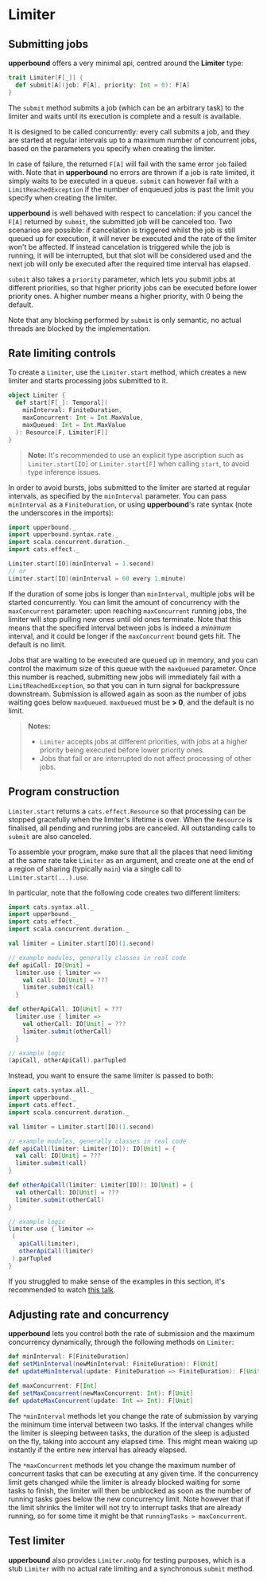# Limiter

## Submitting jobs

**upperbound** offers a very minimal api, centred around the **Limiter** type:

```scala
trait Limiter[F[_]] {
  def submit[A](job: F[A], priority: Int = 0): F[A]
}
```

The `submit` method submits a job (which can be an arbitrary task) to
the limiter and waits until its execution is complete and a result
is available.

It is designed to be called concurrently: every call submits a job,
and they are started at regular intervals up to a maximum number of
concurrent jobs, based on the parameters you specify when creating the
limiter.

In case of failure, the returned `F[A]` will fail with the same error
`job` failed with. Note that in **upperbound** no errors are thrown if a job is rate limited, it simply waits to be executed in a queue.
`submit` can however fail with a `LimitReachedException` if the number
of enqueued jobs is past the limit you specify when creating the
limiter.

**upperbound** is well behaved with respect to cancelation: if you
cancel the `F[A]` returned by `submit`, the submitted job will be
canceled too. Two scenarios are possible: if cancelation is triggered
whilst the job is still queued up for execution, it will never be
executed and the rate of the limiter won't be affected. If instead
cancelation is triggered while the job is running, it will be
interrupted, but that slot will be considered used and the next job
will only be executed after the required time interval has elapsed.

`submit` also takes a `priority` parameter, which lets you submit jobs
at different priorities, so that higher priority jobs can be executed
before lower priority ones.
A higher number means a higher priority, with 0 being the default.

Note that any blocking performed by `submit` is only semantic, no
actual threads are blocked by the implementation.


## Rate limiting controls

To create a `Limiter`, use the `Limiter.start` method, which creates a
new limiter and starts processing jobs submitted to it.

```scala
object Limiter {
  def start[F[_]: Temporal](
    minInterval: FiniteDuration,
    maxConcurrent: Int = Int.MaxValue,
    maxQueued: Int = Int.MaxValue
  ): Resource[F, Limiter[F]]
}
```

> **Note:**
> It's recommended to use an explicit type ascription such as
> `Limiter.start[IO]` or `Limiter.start[F]` when calling `start`, to
> avoid type inference issues.

In order to avoid bursts, jobs submitted to the limiter are
started at regular intervals, as specified by the `minInterval`
parameter. You can pass `minInterval` as a `FiniteDuration`, or using
**upperbound**'s rate syntax (note the underscores in the imports):
```scala mdoc:compile-only
import upperbound._
import upperbound.syntax.rate._
import scala.concurrent.duration._
import cats.effect._

Limiter.start[IO](minInterval = 1.second)
// or
Limiter.start[IO](minInterval = 60 every 1.minute)
```

If the duration of some jobs is longer than `minInterval`, multiple
jobs will be started concurrently.
You can limit the amount of concurrency with the `maxConcurrent`
parameter: upon reaching `maxConcurrent` running jobs, the
limiter will stop pulling new ones until old ones terminate.
Note that this means that the specified interval between jobs is
indeed a _minimum_ interval, and it could be longer if the
`maxConcurrent` bound gets hit. The default is no limit.

Jobs that are waiting to be executed are queued up in memory, and
you can control the maximum size of this queue with the
`maxQueued` parameter.
Once this number is reached, submitting new jobs will immediately
fail with a `LimitReachedException`, so that you can in turn signal
for backpressure downstream. Submission is allowed again as soon as
the number of jobs waiting goes below `maxQueued`.
`maxQueued` must be **> 0**, and the default is no limit.

> **Notes:**  
> - `Limiter` accepts jobs at different priorities, with jobs at a
higher priority being executed before lower priority ones.
> - Jobs that fail or are interrupted do not affect processing of
>   other jobs.


## Program construction

`Limiter.start` returns a `cats.effect.Resource` so that processing
can be stopped gracefully when the limiter's lifetime is over. When
the `Resource` is finalised, all pending and running jobs are
canceled. All outstanding calls to `submit` are also canceled.

To assemble your program, make sure that all the places that need
limiting at the same rate take `Limiter` as an argument, and create
one at the end of a region of sharing (typically `main`) via a single
call to `Limiter.start(...).use`.

In particular, note that the following code creates two different
limiters:

```scala mdoc:compile-only
import cats.syntax.all._
import upperbound._
import cats.effect._
import scala.concurrent.duration._

val limiter = Limiter.start[IO](1.second)

// example modules, generally classes in real code
def apiCall: IO[Unit] =
  limiter.use { limiter =>
    val call: IO[Unit] = ???
    limiter.submit(call)
  }

def otherApiCall: IO[Unit] = ???
  limiter.use { limiter =>
    val otherCall: IO[Unit] = ???
    limiter.submit(otherCall)
  }

// example logic
(apiCall, otherApiCall).parTupled
```

Instead, you want to ensure the same limiter is passed to both:

```scala mdoc:compile-only
import cats.syntax.all._
import upperbound._
import cats.effect._
import scala.concurrent.duration._

val limiter = Limiter.start[IO](1.second)

// example modules, generally classes in real code
def apiCall(limiter: Limiter[IO]): IO[Unit] = {
  val call: IO[Unit] = ???
  limiter.submit(call)
}

def otherApiCall(limiter: Limiter[IO]): IO[Unit] = {
  val otherCall: IO[Unit] = ???
  limiter.submit(otherCall)
}

// example logic
limiter.use { limiter =>
 (
   apiCall(limiter),
   otherApiCall(limiter)
 ).parTupled
}
```

If you struggled to make sense of the examples in this section, it's
recommended to watch [this talk](https://systemfw.org/talks.html#scala-italy-2018).

## Adjusting rate and concurrency

**upperbound** lets you control both the rate of submission and the
maximum concurrency dynamically, through the following methods on
`Limiter`:

```scala
def minInterval: F[FiniteDuration]
def setMinInterval(newMinInterval: FiniteDuration): F[Unit]
def updateMinInterval(update: FiniteDuration => FiniteDuration): F[Unit]

def maxConcurrent: F[Int]
def setMaxConcurrent(newMaxConcurrent: Int): F[Unit]
def updateMaxConcurrent(update: Int => Int): F[Unit]
```

The `*minInterval` methods let you change the rate of submission by
varying the minimum time interval between two tasks. If the interval
changes while the limiter is sleeping between tasks, the duration of
the sleep is adjusted on the fly, taking into account any elapsed
time. This might mean waking up instantly if the entire new interval
has already elapsed.

The `*maxConcurrent` methods let you change the maximum number of
concurrent tasks that can be executing at any given time. If the
concurrency limit gets changed while the limiter is already blocked
waiting for some tasks to finish, the limiter will then be unblocked
as soon as the number of running tasks goes below the new concurrency
limit. Note however that if the limit shrinks the limiter will not try to
interrupt tasks that are already running, so for some time it might be
that `runningTasks > maxConcurrent`.
  
    
## Test limiter

**upperbound** also provides `Limiter.noOp` for testing purposes, which is
a stub `Limiter` with no actual rate limiting and a synchronous
`submit` method.



